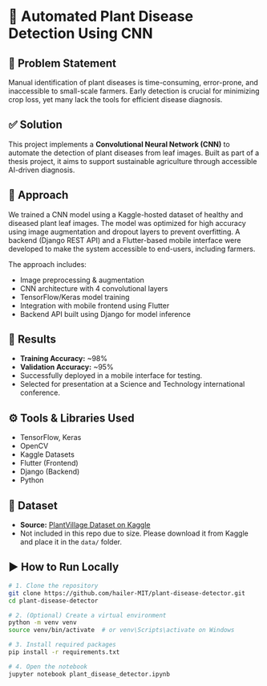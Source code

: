 # 🌿 Automated Plant Disease Detection Using CNN

## 🧠 Problem Statement

Manual identification of plant diseases is time-consuming, error-prone, and inaccessible to small-scale farmers. Early detection is crucial for minimizing crop loss, yet many lack the tools for efficient disease diagnosis.

## ✅ Solution

This project implements a **Convolutional Neural Network (CNN)** to automate the detection of plant diseases from leaf images. Built as part of a thesis project, it aims to support sustainable agriculture through accessible AI-driven diagnosis.

## 🔧 Approach

We trained a CNN model using a Kaggle-hosted dataset of healthy and diseased plant leaf images. The model was optimized for high accuracy using image augmentation and dropout layers to prevent overfitting. A backend (Django REST API) and a Flutter-based mobile interface were developed to make the system accessible to end-users, including farmers.

The approach includes:
- Image preprocessing & augmentation
- CNN architecture with 4 convolutional layers
- TensorFlow/Keras model training
- Integration with mobile frontend using Flutter
- Backend API built using Django for model inference

## 🧪 Results

- **Training Accuracy:** ~98%
- **Validation Accuracy:** ~95%
- Successfully deployed in a mobile interface for testing.
- Selected for presentation at a Science and Technology international conference.

## ⚙️ Tools & Libraries Used

- TensorFlow, Keras
- OpenCV
- Kaggle Datasets
- Flutter (Frontend)
- Django (Backend)
- Python

## 📁 Dataset

- **Source:** [PlantVillage Dataset on Kaggle]((https://www.kaggle.com/datasets/hailom/cactus))
- Not included in this repo due to size. Please download it from Kaggle and place it in the `data/` folder.

## ▶️ How to Run Locally

```bash
# 1. Clone the repository
git clone https://github.com/hailer-MIT/plant-disease-detector.git
cd plant-disease-detector

# 2. (Optional) Create a virtual environment
python -m venv venv
source venv/bin/activate  # or venv\Scripts\activate on Windows

# 3. Install required packages
pip install -r requirements.txt

# 4. Open the notebook
jupyter notebook plant_disease_detector.ipynb
